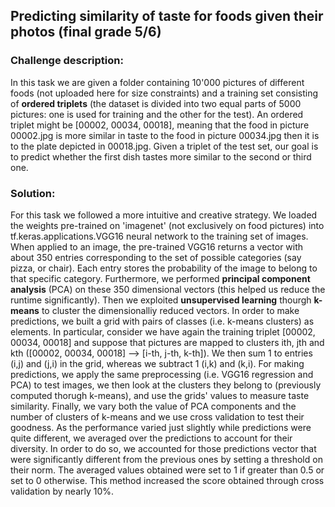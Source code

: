 ## Predicting similarity of taste for foods given their photos (final grade 5/6)

### Challenge description:

In this task we are given a folder containing 10'000 pictures of different foods (not uploaded here for size constraints) and a training set consisting of **ordered triplets** (the dataset is divided into two equal parts of 5000 pictures: one is used for training and the other for the test). An ordered triplet might be [00002, 00034, 00018], meaning that the food in picture 00002.jpg is more similar in taste to the food in picture 00034.jpg then it is to the plate depicted in 00018.jpg. Given a triplet of the test set, our goal is to predict whether the first dish tastes more similar to the second or third one.

### Solution:

For this task we followed a more intuitive and creative strategy. We loaded the weights pre-trained on 'imagenet' (not exclusively on food pictures) into tf.keras.applications.VGG16 neural network to the training set of images. When applied to an image, the pre-trained VGG16 returns a vector with about 350 entries corresponding to the set of possible categories (say pizza, or chair). Each entry stores the probability of the image to belong to that specific category. Furthermore, we performed **principal component analysis** (PCA) on these 350 dimensional vectors (this helped us reduce the runtime significantly). Then we exploited **unsupervised learning** thourgh **k-means** to cluster the dimensionalliy reduced vectors. In order to make predictions, we built a grid with pairs of classes (i.e. k-means clusters) as elements. In particular, consider we have again the training triplet [00002, 00034, 00018] and suppose that pictures are mapped to clusters ith, jth and kth ([00002, 00034, 00018] --> [i-th, j-th, k-th]). We then sum 1 to entries (i,j) and (j,i) in the grid, whereas we subtract 1 (i,k) and (k,i). For making predictions, we apply the same preprocessing (i.e. VGG16 regression and PCA) to test images, we then look at the clusters they belong to (previously computed thorugh k-means), and use the grids' values to measure taste similarity. Finally, we vary both the value of PCA components and the number of clusters of k-means and we use cross validation to test their goodness. As the performance varied just slightly while predictions were quite different, we averaged over the predictions to account for their diversity. In order to do so, we accounted for those predictions vector that were significantly different from the previous ones by setting a threshold on their norm. The averaged values obtained were set to 1 if greater than 0.5 or set to 0 otherwise. This method increased the score obtained through cross validation by nearly 10%.
